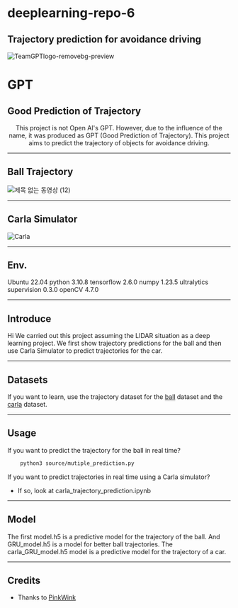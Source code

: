 # deeplearning-repo-6
Trajectory prediction for avoidance driving
---
![TeamGPTlogo-removebg-preview](https://user-images.githubusercontent.com/61589097/236110681-c9707bf8-d356-4709-9f30-059d79b5ff4f.png)
# GPT
## Good Prediction of Trajectory

<p align="center">
       This project is not Open AI's GPT. However, due to the influence of the name, it was produced as GPT (Good Prediction of Trajectory).
This project aims to predict the trajectory of objects for avoidance driving.

---

## Ball Trajectory
![제목 없는 동영상 (12)](https://user-images.githubusercontent.com/61589097/236112647-aac3b09d-e4e1-448b-a1e3-27e8dc8ee77c.gif)

---
## Carla Simulator
![Carla](https://user-images.githubusercontent.com/61589097/236113503-ba0305b5-eaf5-4f58-902a-44832407afaf.gif)

---
## Env.
Ubuntu 22.04
python 3.10.8
tensorflow 2.6.0
numpy 1.23.5
ultralytics
supervision 0.3.0
openCV 4.7.0

---
## Introduce
Hi We carried out this project assuming the LIDAR situation as a deep learning project. We first show trajectory predictions for the ball and then use Carla Simulator to predict trajectories for the car.

---

## Datasets
If you want to learn, use the trajectory dataset for the [ball](https://github.com/addinedu-amr-2th/deeplearning-repo-6/files/11392528/trajectory_dataset_transformed.csv) dataset and the [carla](https://github.com/addinedu-amr-2th/deeplearning-repo-6/files/11392522/carla_data.csv) dataset.

---
## Usage
If you want to predict the trajectory for the ball in real time?

``` bash
    python3 source/mutiple_prediction.py
```
If you want to predict trajectories in real time using a Carla simulator?


* If so, look at carla_trajectory_prediction.ipynb
---

## Model
The first model.h5 is a predictive model for the trajectory of the ball. And GRU_model.h5 is a model for better ball trajectories. The carla_GRU_model.h5 model is a predictive model for the trajectory of a car.

---
## Credits

- Thanks to [PinkWink](https://github.com/PinkWink)